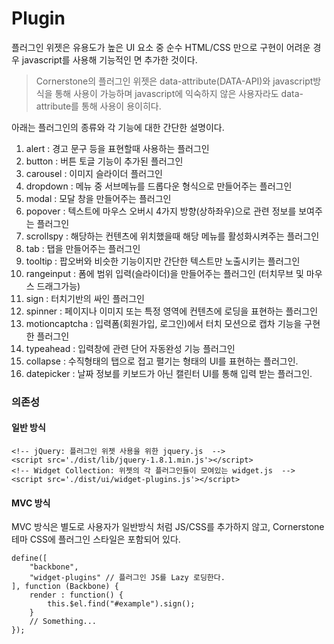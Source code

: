 <!--
layout: 'post'
section: 'Cornerstone Framework'
title: 'Plugin'
outline: '플러그인 위젯은 유용도가 높은 UI 요소 중 순수 HTML/CSS 만으로 구현이 어려운 경우 javascript를 사용해 기능적인 면 추가한 것이다...'
date: '2012-11-16'
tagstr: 'widget'
order: '[4, 3]'
thumbnail: '4.3.00.plugin.png'
-->

# Plugin

플러그인 위젯은 유용도가 높은 UI 요소 중 순수 HTML/CSS 만으로 구현이 어려운 경우 javascript를 사용해 기능적인 면 추가한 것이다.

> Cornerstone의 플러그인 위젯은 data-attribute(DATA-API)와 javascript방식을 통해 사용이 가능하며 javascript에 익숙하지 않은 사용자라도 data-attribute를 통해 사용이 용이히다.

아래는 플러그인의 종류와 각 기능에 대한 간단한 설명이다.

1. alert : 경고 문구 등을 표현할때 사용하는 플러그인
2. button : 버튼 토글 기능이 추가된 플러그인
3. carousel : 이미지 슬라이더 플러그인
4. dropdown : 메뉴 중 서브메뉴를 드롭다운 형식으로 만들어주는 플러그인
5. modal : 모달 창을 만들어주는 플러그인
6. popover : 텍스트에 마우스 오버시 4가지 방향(상하좌우)으로 관련 정보를 보여주는 플러그인
7. scrollspy : 해당하는 컨텐츠에 위치했을때 해당 메뉴를 활성화시켜주는 플러그인
8. tab : 탭을 만들어주는 플러그인
9. tooltip : 팝오버와 비슷한 기능이지만 간단한 텍스트만 노출시키는 플러그인
10. rangeinput : 폼에 범위 입력(슬라이더)을 만들어주는 플러그인 (터치무브 및 마우스 드래그가능)
11. sign : 터치기반의 싸인 플러그인
12. spinner : 페이지나 이미지 또는 특정 영역에 컨텐츠에 로딩을 표현하는 플러그인
13. motioncaptcha : 입력폼(회원가입, 로그인)에서 터치 모션으로 캡차 기능을 구현한 플러그인
14. typeahead : 입력창에 관련 단어 자동완성 기능 플러그인
15. collapse : 수직형태의 탭으로 접고 펼기는 형태의 UI를 표현하는 플러그인.
16. datepicker : 날짜 정보를 키보드가 아닌 캘린터 UI를 통해 입력 받는 플러그인.


### 의존성

#### 일반 방식
```
<!-- jQuery: 플러그인 위젯 사용을 위한 jquery.js  -->
<script src='./dist/lib/jquery-1.8.1.min.js'></script>
<!-- Widget Collection: 위젯의 각 플러그인들이 모여있는 widget.js  -->
<script src='./dist/ui/widget-plugins.js'></script>
```

#### MVC 방식
MVC 방식은 별도로 사용자가 일반방식 처럼 JS/CSS를 추가하지 않고, Cornerstone 테마 CSS에 플러그인 스타일은 포함되어 있다.
```
define([
    "backbone",
    "widget-plugins" // 플러그인 JS를 Lazy 로딩한다.
], function (Backbone) {
    render : function() {
        this.$el.find("#example").sign();
    }
    // Something...
});
```
